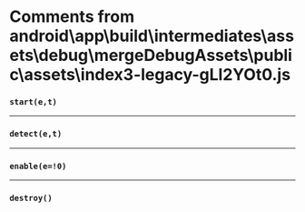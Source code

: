 # Comments from android\app\build\intermediates\assets\debug\mergeDebugAssets\public\assets\index3-legacy-gLl2YOt0.js

### `start(e,t)`

---

### `detect(e,t)`

---

### `enable(e=!0)`

---

### `destroy()`

